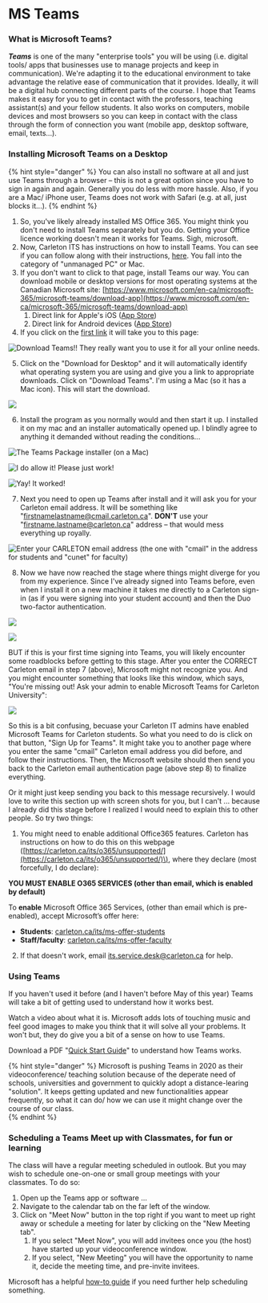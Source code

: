 # MS Teams

### What is Microsoft Teams?

_**Teams**_ is one of the many "enterprise tools"  you will be using \(i.e. digital tools/ apps that businesses use to manage projects and keep in communication\). We're adapting it to the educational environment to take advantage the relative ease of communication that it provides. Ideally, it will be a digital hub connecting different parts of the course. I hope that Teams makes it easy for you to get in contact with the professors, teaching assistant\(s\) and your fellow students. It also works on computers, mobile devices and most browsers so you can keep in contact with the class through the form of connection you want \(mobile app, desktop software, email, texts...\). 

### Installing Microsoft Teams on a Desktop

{% hint style="danger" %}
You can also install no software at all and just use Teams through a browser – this is not a great option since you have to sign in again and again. Generally you do less with more hassle. Also, if you are a Mac/ iPhone user, Teams does not work with Safari \(e.g. at all, just blocks it...\). 
{% endhint %}

1. So, you've likely already installed MS Office 365. You might think you don't need to install Teams separately but you do. Getting your Office licence working doesn't mean it works for Teams. Sigh, microsoft. 
2. Now, Carleton ITS has instructions on how to install Teams. You can see if you can follow along with their instructions, [here](https://carleton.ca/its/teams/download-app/). You fall into the category of "unmanaged PC" or Mac. 
3. If you don't want to click to that page, install Teams our way. You can download mobile or desktop versions for most operating systems at the Canadian Microsoft site: [https://www.microsoft.com/en-ca/microsoft-365/microsoft-teams/download-app](https://www.microsoft.com/en-ca/microsoft-365/microsoft-teams/download-app) 
   1. Direct link for Apple's iOS \([App Store](https://itunes.apple.com/app/id1113153706)\)
   2. Direct link for Android devices \([App Store](https://play.google.com/store/apps/details?id=com.microsoft.teams)\)
4. If you click on the [first link](https://www.microsoft.com/en-ca/microsoft-365/microsoft-teams/download-app) it will take you to this page: 

![Download Teams!! They really want you to use it for all your online needs.](../../.gitbook/assets/screen-shot-2020-06-09-at-1.45.44-pm.png)

5. Click on the "Download for Desktop" and it will automatically identify what operating system you are using and give you a link to appropriate downloads. Click on "Download Teams". I'm using a Mac \(so it has a Mac icon\). This will start the download. 

![](../../.gitbook/assets/screen-shot-2020-06-09-at-1.53.43-pm.png)

6. Install the program as you normally would and then start it up. I installed it on my mac and an installer automatically opened up. I blindly agree to anything it demanded without reading the conditions...

![The Teams Package installer \(on a Mac\)](../../.gitbook/assets/screen-shot-2020-06-10-at-11.06.27-am.png)

![I do allow it! Please just work!](../../.gitbook/assets/screen-shot-2020-06-10-at-11.07.08-am%20%281%29.png)

![Yay! It worked!](../../.gitbook/assets/screen-shot-2020-06-10-at-11.07.13-am.png)

7. Next you need to open up Teams after install and it will ask you for your Carleton email address. It will be something like "firstnamelastname@cmail.carleton.ca". **DON'T** use your "firstname.lastname@carleton.ca" address – that would mess everything up royally.

![Enter your CARLETON email address \(the one with &quot;cmail&quot; in the address for students and &quot;cunet&quot; for faculty\)](../../.gitbook/assets/screen-shot-2020-06-10-at-11.07.55-am.png)

8. Now we have now reached the stage where things might diverge for you from my experience. Since I've already signed into Teams before, even when I install it on a new machine it takes me directly to a Carleton sign-in \(as if you were signing into your student account\) and then the Duo two-factor authentication. 

![](../../.gitbook/assets/screen-shot-2020-06-10-at-11.08.40-am.png)

![](../../.gitbook/assets/screen-shot-2020-06-10-at-11.09.10-am.png)

BUT if this is your first time signing into Teams, you will likely encounter some roadblocks before getting to this stage. After you enter the CORRECT Carleton email in step 7 \(above\), Microsoft might not recognize you. And you might encounter something that looks like this window, which says, "You're missing out! Ask your admin to enable Microsoft Teams for Carleton University":

![](../../.gitbook/assets/screen-shot-2020-06-11-at-9.43.44-am-copy.png)

So this is a bit confusing, becuase your Carleton IT admins have enabled Microsoft Teams for Carleton students. So what you need to do is click on that button, "Sign Up for Teams". It might take you to another page where you enter the same "cmail" Carleton email address you did before, and follow their instructions. Then, the Microsoft website should then send you back to the Carleton email authentication page \(above step 8\) to finalize everything. 

 Or it might just keep sending you back to this message recursively. I would love to write this section up with screen shots for you, but I can't ... because I already did this stage before I realized I would need to explain this to other people. So try two things:

1. You might need to enable additional Office365 features. Carleton has instructions on how to do this on this webpage \([https://carleton.ca/its/o365/unsupported/](https://carleton.ca/its/o365/unsupported/)\), where they declare \(most forcefully, I do declare\): 

**YOU MUST ENABLE O365 SERVICES \(other than email, which is enabled by default\)**  
  
To **enable** Microsoft Office 365 Services, \(other than email which is pre-enabled\), accept Microsoft’s offer here:

* **Students**: [carleton.ca/its/ms-offer-students](https://carleton.ca/its/ms-offer-students)
* **Staff/faculty**: [carleton.ca/its/ms-offer-faculty](https://carleton.ca/its/ms-offer-faculty)

 2. If that doesn't work, email its.service.desk@carleton.ca for help.

### Using Teams

If you haven't used it before \(and I haven't before May of this year\) Teams will take a bit of getting used to understand how it works best. 

Watch a video about what it is. Microsoft adds lots of touching music and feel good images to make you think that it will solve all your problems. It won't but, they do give you a bit of a sense on how to use Teams. 

Download a PDF "[Quick Start Guide](https://edudownloads.azureedge.net/msdownloads/MicrosoftTeamsforEducation_QuickGuide_EN-US.pdf)" to understand how Teams works. 

{% hint style="danger" %}
Microsoft is pushing Teams in 2020 as their videoconference/ teaching solution because of the deperate need of schools, universities and government to quickly adopt a distance-learing "solution". It keeps getting updated and new functionalities appear frequently, so what it can do/ how we can use it might change over the course of our class.  
{% endhint %}

### Scheduling a Teams Meet up with Classmates, for fun or learning

The class will have a regular meeting scheduled in outlook. But you may wish to schedule one-on-one or small group meetings with your classmates. To do so:

1. Open up the Teams app or software ...
2. Navigate to the calendar tab on the far left of the window. 
3. Click on "Meet Now" button in the top right if you want to meet up right away or schedule a meeting for later by clicking on the "New Meeting tab". 
   1. If you select "Meet Now", you will add invitees once you \(the host\) have started up your videoconference window. 
   2. If you select, "New Meeting" you will have the opportunity to name it, decide the meeting time, and pre-invite invitees. 

Microsoft has a helpful [how-to guide](https://support.office.com/en-us/article/schedule-a-meeting-in-teams-943507a9-8583-4c58-b5d2-8ec8265e04e5) if you need further help scheduling something. 

